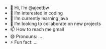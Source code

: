 - 👋 Hi, I’m @ajeetbw
- 👀 I’m interested in coding
- 🌱 I’m currently learning java
- 💞️ I’m looking to collaborate on new projects
- 📫 How to reach me gmail
- 😄 Pronouns: ...
- ⚡ Fun fact: ...

<!---
ajeetbw/ajeetbw is a ✨ special ✨ repository because its `README.md` (this file) appears on your GitHub profile.
You can click the Preview link to take a look at your changes.
--->
